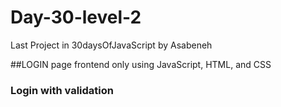 # Day-30-level-2
Last Project in 30daysOfJavaScript by Asabeneh 

##LOGIN page frontend only using JavaScript, HTML, and CSS
### Login with validation
